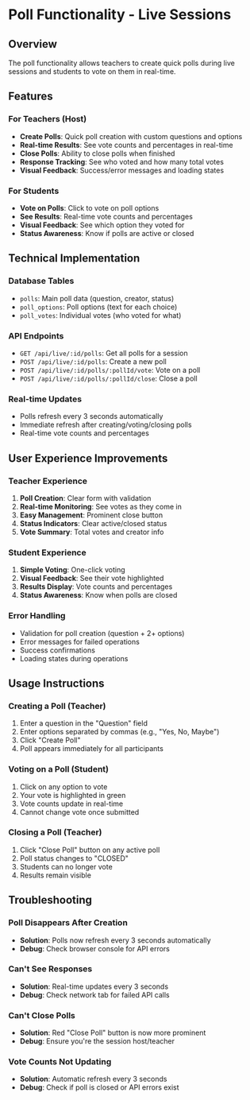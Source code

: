 # Poll Functionality - Live Sessions

## Overview
The poll functionality allows teachers to create quick polls during live sessions and students to vote on them in real-time.

## Features

### For Teachers (Host)
- **Create Polls**: Quick poll creation with custom questions and options
- **Real-time Results**: See vote counts and percentages in real-time
- **Close Polls**: Ability to close polls when finished
- **Response Tracking**: See who voted and how many total votes
- **Visual Feedback**: Success/error messages and loading states

### For Students
- **Vote on Polls**: Click to vote on poll options
- **See Results**: Real-time vote counts and percentages
- **Visual Feedback**: See which option they voted for
- **Status Awareness**: Know if polls are active or closed

## Technical Implementation

### Database Tables
- `polls`: Main poll data (question, creator, status)
- `poll_options`: Poll options (text for each choice)
- `poll_votes`: Individual votes (who voted for what)

### API Endpoints
- `GET /api/live/:id/polls`: Get all polls for a session
- `POST /api/live/:id/polls`: Create a new poll
- `POST /api/live/:id/polls/:pollId/vote`: Vote on a poll
- `POST /api/live/:id/polls/:pollId/close`: Close a poll

### Real-time Updates
- Polls refresh every 3 seconds automatically
- Immediate refresh after creating/voting/closing polls
- Real-time vote counts and percentages

## User Experience Improvements

### Teacher Experience
1. **Poll Creation**: Clear form with validation
2. **Real-time Monitoring**: See votes as they come in
3. **Easy Management**: Prominent close button
4. **Status Indicators**: Clear active/closed status
5. **Vote Summary**: Total votes and creator info

### Student Experience
1. **Simple Voting**: One-click voting
2. **Visual Feedback**: See their vote highlighted
3. **Results Display**: Vote counts and percentages
4. **Status Awareness**: Know when polls are closed

### Error Handling
- Validation for poll creation (question + 2+ options)
- Error messages for failed operations
- Success confirmations
- Loading states during operations

## Usage Instructions

### Creating a Poll (Teacher)
1. Enter a question in the "Question" field
2. Enter options separated by commas (e.g., "Yes, No, Maybe")
3. Click "Create Poll"
4. Poll appears immediately for all participants

### Voting on a Poll (Student)
1. Click on any option to vote
2. Your vote is highlighted in green
3. Vote counts update in real-time
4. Cannot change vote once submitted

### Closing a Poll (Teacher)
1. Click "Close Poll" button on any active poll
2. Poll status changes to "CLOSED"
3. Students can no longer vote
4. Results remain visible

## Troubleshooting

### Poll Disappears After Creation
- **Solution**: Polls now refresh every 3 seconds automatically
- **Debug**: Check browser console for API errors

### Can't See Responses
- **Solution**: Real-time updates every 3 seconds
- **Debug**: Check network tab for failed API calls

### Can't Close Polls
- **Solution**: Red "Close Poll" button is now more prominent
- **Debug**: Ensure you're the session host/teacher

### Vote Counts Not Updating
- **Solution**: Automatic refresh every 3 seconds
- **Debug**: Check if poll is closed or API errors exist
